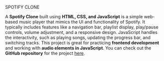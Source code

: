 

SPOTIFY CLONE

A **Spotify Clone** built using **HTML, CSS, and JavaScript** is a simple web-based music player that mimics the UI and functionality of Spotify. It typically includes features like a navigation bar, playlist display, play/pause controls, volume adjustment, and a responsive design. JavaScript handles the interactivity, such as playing songs, updating the progress bar, and switching tracks. This project is great for practicing **frontend development** and working with **audio elements in JavaScript**. You can check out the **GitHub repository** for the project [here](your-github-repo-link).
